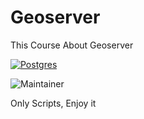 # Geoserver
This Course About Geoserver


[![Postgres](https://avatars.githubusercontent.com/u/186522?s=280&v=4)]()

![Maintainer](https://img.shields.io/badge/Channel-Krishna_Lodha-white)
<br>

Only Scripts, Enjoy it 